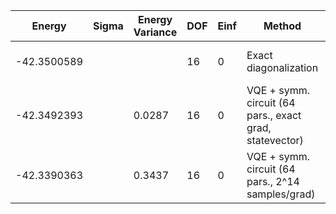 | Energy      | Sigma | Energy Variance | DOF | Einf | Method                                                  | Reference |
|-------------|-------|-----------------|-----|------|---------------------------------------------------------|-----------|
| -42.3500589 |       |                 | 16  | 0    | Exact diagonalization                                   | TODO: own code (ED) |
| -42.3492393 |       | 0.0287          | 16  | 0    | VQE + symm. circuit (64 pars., exact grad, statevector) | TODO: ask Nikita |
| -42.3390363 |       | 0.3437          | 16  | 0    | VQE + symm. circuit (64 pars., 2^14 samples/grad)       | TODO: ask Nikita |
